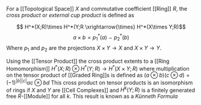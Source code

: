 
For a [[Topological Space]] $X$ and commutative coefficient [[Ring]] $R$, the *cross product* or *external cup product* is defined as 

$$ H^*(X;R)\times H^*(Y;R \xrightarrow{\times} H^*(X\times Y;R)$$ $$ a\times b = p_1^*(a)\smile p^*_2(b)$$
Where $p_1$ and $p_2$ are the projections $X\times Y\rightarrow X$ and $X\times Y\rightarrow Y$.

Using the [[Tensor Product]] the cross product extents to a [[Ring Homomorphism]] $H^*(X;R)\otimes H^*(Y;R)\rightarrow H^*(X\times Y;R)$ 
where multiplication on the tensor product of [[Graded Ring]]s is defined as $(a\otimes b)(c\otimes d) = (-1)^{|b||c|}ac\otimes bd$ 
This cross product on tensor products is an isomorphism of rings if $X$ and $Y$ are [[Cell Complexes]] and $H^k(Y;R)$ is a finitely generated free $R$-[[Module]] for all $k$. This result is known as a *Künneth Formula* 